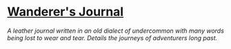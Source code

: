 # [Wanderer's Journal](https://hollowknight.wiki/w/Wanderer%27s_Journal)

*A leather journal written in an old dialect of undercommon with many words being lost to wear and tear. Details the journeys of adventurers long past.*
